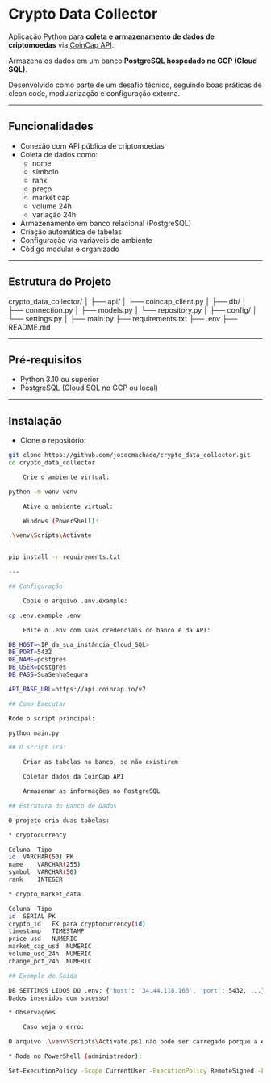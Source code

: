 # Crypto Data Collector

Aplicação Python para **coleta e armazenamento de dados de criptomoedas** via [CoinCap API](https://docs.coincap.io/).

Armazena os dados em um banco **PostgreSQL hospedado no GCP (Cloud SQL)**.

Desenvolvido como parte de um desafio técnico, seguindo boas práticas de clean code, modularização e configuração externa.

---

## Funcionalidades

- Conexão com API pública de criptomoedas
- Coleta de dados como:
  - nome
  - símbolo
  - rank
  - preço
  - market cap
  - volume 24h
  - variação 24h
- Armazenamento em banco relacional (PostgreSQL)
- Criação automática de tabelas
- Configuração via variáveis de ambiente
- Código modular e organizado

---

## Estrutura do Projeto

crypto_data_collector/
│
├── api/
│ └── coincap_client.py
│
├── db/
│ ├── connection.py
│ ├── models.py
│ └── repository.py
│
├── config/
│ └── settings.py
│
├── main.py
├── requirements.txt
├── .env
├── README.md


---

## Pré-requisitos

* Python 3.10 ou superior  
* PostgreSQL (Cloud SQL no GCP ou local)

---

## Instalação

* Clone o repositório:

```bash
git clone https://github.com/josecmachado/crypto_data_collector.git
cd crypto_data_collector

    Crie o ambiente virtual:

python -m venv venv

    Ative o ambiente virtual:

    Windows (PowerShell):

.\venv\Scripts\Activate


pip install -r requirements.txt

---

## Configuração

    Copie o arquivo .env.example:

cp .env.example .env

    Edite o .env com suas credenciais do banco e da API:

DB_HOST=<IP_da_sua_instância_Cloud_SQL>
DB_PORT=5432
DB_NAME=postgres
DB_USER=postgres
DB_PASS=SuaSenhaSegura

API_BASE_URL=https://api.coincap.io/v2

## Como Executar

Rode o script principal:

python main.py

## O script irá:

    Criar as tabelas no banco, se não existirem

    Coletar dados da CoinCap API

    Armazenar as informações no PostgreSQL

## Estrutura do Banco de Dados

O projeto cria duas tabelas:

* cryptocurrency

Coluna	Tipo
id	VARCHAR(50) PK
name	VARCHAR(255)
symbol	VARCHAR(50)
rank	INTEGER

* crypto_market_data

Coluna	Tipo
id	SERIAL PK
crypto_id	FK para cryptocurrency(id)
timestamp	TIMESTAMP
price_usd	NUMERIC
market_cap_usd	NUMERIC
volume_usd_24h	NUMERIC
change_pct_24h	NUMERIC

## Exemplo de Saída

DB SETTINGS LIDOS DO .env: {'host': '34.44.118.166', 'port': 5432, ...}
Dados inseridos com sucesso!

* Observações

    Caso veja o erro:

O arquivo .\venv\Scripts\Activate.ps1 não pode ser carregado porque a execução de scripts foi desabilitada neste sistema.

* Rode no PowerShell (administrador):

Set-ExecutionPolicy -Scope CurrentUser -ExecutionPolicy RemoteSigned -Force
